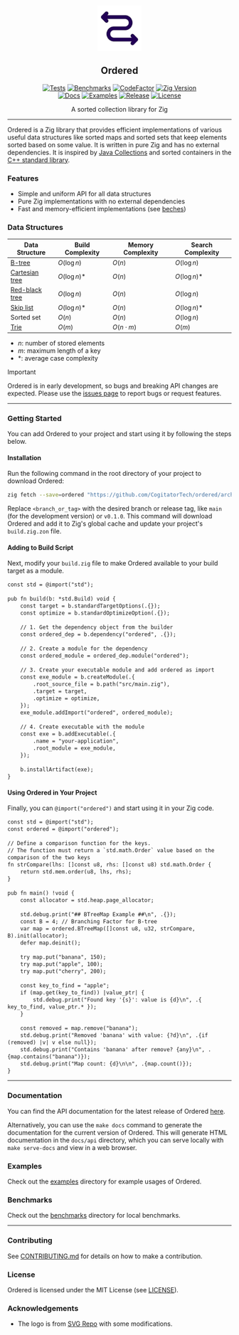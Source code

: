 <div align="center">
  <picture>
    <img alt="Ordered Logo" src="logo.svg" height="20%" width="20%">
  </picture>
<br>

<h2>Ordered</h2>

[![Tests](https://img.shields.io/github/actions/workflow/status/CogitatorTech/ordered/tests.yml?label=tests&style=flat&labelColor=282c34&logo=github)](https://github.com/CogitatorTech/ordered/actions/workflows/tests.yml)
[![Benchmarks](https://img.shields.io/github/actions/workflow/status/CogitatorTech/ordered/benches.yml?label=benchmarks&style=flat&labelColor=282c34&logo=github)](https://github.com/CogitatorTech/ordered/actions/workflows/benches.yml)
[![CodeFactor](https://img.shields.io/codefactor/grade/github/CogitatorTech/ordered?label=quality&style=flat&labelColor=282c34&logo=codefactor)](https://www.codefactor.io/repository/github/CogitatorTech/ordered)
[![Zig Version](https://img.shields.io/badge/Zig-0.15.2-orange?logo=zig&labelColor=282c34)](https://ziglang.org/download/)
<br>
[![Docs](https://img.shields.io/badge/docs-view-blue?style=flat&labelColor=282c34&logo=read-the-docs)](https://CogitatorTech.github.io/ordered/)
[![Examples](https://img.shields.io/badge/examples-view-green?style=flat&labelColor=282c34&logo=zig)](https://github.com/CogitatorTech/ordered/tree/main/examples)
[![Release](https://img.shields.io/github/release/CogitatorTech/ordered.svg?label=release&style=flat&labelColor=282c34&logo=github)](https://github.com/CogitatorTech/ordered/releases/latest)
[![License](https://img.shields.io/badge/license-MIT-007ec6?label=license&style=flat&labelColor=282c34&logo=open-source-initiative)](https://github.com/CogitatorTech/ordered/blob/main/LICENSE)

A sorted collection library for Zig

</div>

---

Ordered is a Zig library that provides efficient implementations of various useful data structures
like sorted maps and sorted sets that keep elements sorted based on some value.
It is written in pure Zig and has no external dependencies.
It is inspired by [Java Collections](https://en.wikipedia.org/wiki/Java_collections_framework) and sorted containers in
the [C++ standard library](https://en.cppreference.com/w/cpp/container).

### Features

- Simple and uniform API for all data structures
- Pure Zig implementations with no external dependencies
- Fast and memory-efficient implementations (see [beches](benches))

### Data Structures

| Data Structure                                                         | Build Complexity | Memory Complexity | Search Complexity |  
|------------------------------------------------------------------------|------------------|-------------------|-------------------|
| [B-tree](https://en.wikipedia.org/wiki/B-tree)                         | $O(\log n)$      | $O(n)$            | $O(\log n)$       |  
| [Cartesian tree](https://en.wikipedia.org/wiki/Cartesian_tree)         | $O(\log n)$\*    | $O(n)$            | $O(\log n)$\*     |  
| [Red-black tree](https://en.wikipedia.org/wiki/Red%E2%80%93black_tree) | $O(\log n)$      | $O(n)$            | $O(\log n)$       |  
| [Skip list](https://en.wikipedia.org/wiki/Skip_list)                   | $O(\log n)$\*    | $O(n)$            | $O(\log n)$\*     |  
| Sorted set                                                             | $O(n)$           | $O(n)$            | $O(\log n)$       |
| [Trie](https://en.wikipedia.org/wiki/Trie)                             | $O(m)$           | $O(n \cdot m)$    | $O(m)$            |  

- $n$: number of stored elements
- $m$: maximum length of a key
- \*: average case complexity

> [!IMPORTANT]
> Ordered is in early development, so bugs and breaking API changes are expected.
> Please use the [issues page](https://github.com/CogitatorTech/ordered/issues) to report bugs or request features.

---

### Getting Started

You can add Ordered to your project and start using it by following the steps below.

#### Installation

Run the following command in the root directory of your project to download Ordered:

```sh
zig fetch --save=ordered "https://github.com/CogitatorTech/ordered/archive/<branch_or_tag>.tar.gz"
```

Replace `<branch_or_tag>` with the desired branch or release tag, like `main` (for the development version) or `v0.1.0`.
This command will download Ordered and add it to Zig's global cache and update your project's `build.zig.zon` file.

#### Adding to Build Script

Next, modify your `build.zig` file to make Ordered available to your build target as a module.

```zig
const std = @import("std");

pub fn build(b: *std.Build) void {
    const target = b.standardTargetOptions(.{});
    const optimize = b.standardOptimizeOption(.{});

    // 1. Get the dependency object from the builder
    const ordered_dep = b.dependency("ordered", .{});

    // 2. Create a module for the dependency
    const ordered_module = ordered_dep.module("ordered");

    // 3. Create your executable module and add ordered as import
    const exe_module = b.createModule(.{
        .root_source_file = b.path("src/main.zig"),
        .target = target,
        .optimize = optimize,
    });
    exe_module.addImport("ordered", ordered_module);

    // 4. Create executable with the module
    const exe = b.addExecutable(.{
        .name = "your-application",
        .root_module = exe_module,
    });

    b.installArtifact(exe);
}
```

#### Using Ordered in Your Project

Finally, you can `@import("ordered")` and start using it in your Zig code.

```zig
const std = @import("std");
const ordered = @import("ordered");

// Define a comparison function for the keys.
// The function must return a `std.math.Order` value based on the comparison of the two keys
fn strCompare(lhs: []const u8, rhs: []const u8) std.math.Order {
    return std.mem.order(u8, lhs, rhs);
}

pub fn main() !void {
    const allocator = std.heap.page_allocator;

    std.debug.print("## BTreeMap Example ##\n", .{});
    const B = 4; // Branching Factor for B-tree
    var map = ordered.BTreeMap([]const u8, u32, strCompare, B).init(allocator);
    defer map.deinit();

    try map.put("banana", 150);
    try map.put("apple", 100);
    try map.put("cherry", 200);

    const key_to_find = "apple";
    if (map.get(key_to_find)) |value_ptr| {
        std.debug.print("Found key '{s}': value is {d}\n", .{ key_to_find, value_ptr.* });
    }

    const removed = map.remove("banana");
    std.debug.print("Removed 'banana' with value: {?d}\n", .{if (removed) |v| v else null});
    std.debug.print("Contains 'banana' after remove? {any}\n", .{map.contains("banana")});
    std.debug.print("Map count: {d}\n\n", .{map.count()});
}
```

---

### Documentation

You can find the API documentation for the latest release of Ordered [here](https://CogitatorTech.github.io/ordered/).

Alternatively, you can use the `make docs` command to generate the documentation for the current version of Ordered.
This will generate HTML documentation in the `docs/api` directory, which you can serve locally with `make serve-docs`
and view in a web browser.

### Examples

Check out the [examples](examples) directory for example usages of Ordered.

### Benchmarks

Check out the [benchmarks](benches) directory for local benchmarks.

---

### Contributing

See [CONTRIBUTING.md](CONTRIBUTING.md) for details on how to make a contribution.

### License

Ordered is licensed under the MIT License (see [LICENSE](LICENSE)).

### Acknowledgements

* The logo is from [SVG Repo](https://www.svgrepo.com/svg/469537/zig-zag-left-right-arrow) with some modifications.
